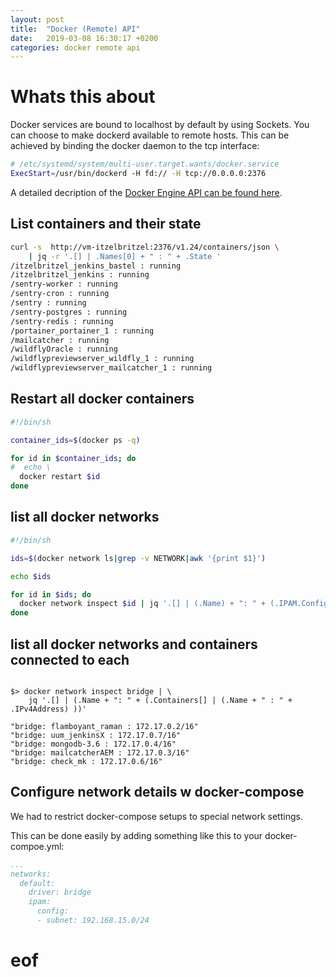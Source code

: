 ```yaml
---
layout: post
title:  "Docker (Remote) API"
date:   2019-03-08 16:30:17 +0200
categories: docker remote api
---
```

# Whats this about

Docker services are bound to localhost by default by using Sockets.
You can choose to make dockerd available to remote hosts. This can be achieved by binding the docker daemon to the tcp interface:
```bash
# /etc/systemd/system/multi-user.target.wants/docker.service
ExecStart=/usr/bin/dockerd -H fd:// -H tcp://0.0.0.0:2376
```

A detailed decription of the [Docker Engine API can be found here](https://docs.docker.com/develop/sdk/).

## List containers and their state

```bash
curl -s  http://vm-itzelbritzel:2376/v1.24/containers/json \
    | jq -r '.[] | .Names[0] + " : " + .State '
/itzelbritzel_jenkins_bastel : running
/itzelbritzel_jenkins : running
/sentry-worker : running
/sentry-cron : running
/sentry : running
/sentry-postgres : running
/sentry-redis : running
/portainer_portainer_1 : running
/mailcatcher : running
/wildflyOracle : running
/wildflypreviewserver_wildfly_1 : running
/wildflypreviewserver_mailcatcher_1 : running
```

## Restart all docker containers
```bash
#!/bin/sh

container_ids=$(docker ps -q)

for id in $container_ids; do
#  echo \
  docker restart $id
done
```

## list all docker networks

```bash
#!/bin/sh

ids=$(docker network ls|grep -v NETWORK|awk '{print $1}')

echo $ids

for id in $ids; do
  docker network inspect $id | jq '.[] | (.Name) + ": " + (.IPAM.Config[0].Subnet)'
done
```

## list all docker networks and containers connected to each
```

$> docker network inspect bridge | \
    jq '.[] | (.Name + ": " + (.Containers[] | (.Name + " : " + .IPv4Address) ))'

"bridge: flamboyant_raman : 172.17.0.2/16"
"bridge: uum_jenkinsX : 172.17.0.7/16"
"bridge: mongodb-3.6 : 172.17.0.4/16"
"bridge: mailcatcherAEM : 172.17.0.3/16"
"bridge: check_mk : 172.17.0.6/16"
```

## Configure network details w docker-compose

We had to restrict docker-compose setups to special network settings.

This can be done easily by adding something like this to your docker-compoe.yml:

```yml
...
networks:
  default:
    driver: bridge
    ipam:
      config:
      - subnet: 192.168.15.0/24
```

# eof
